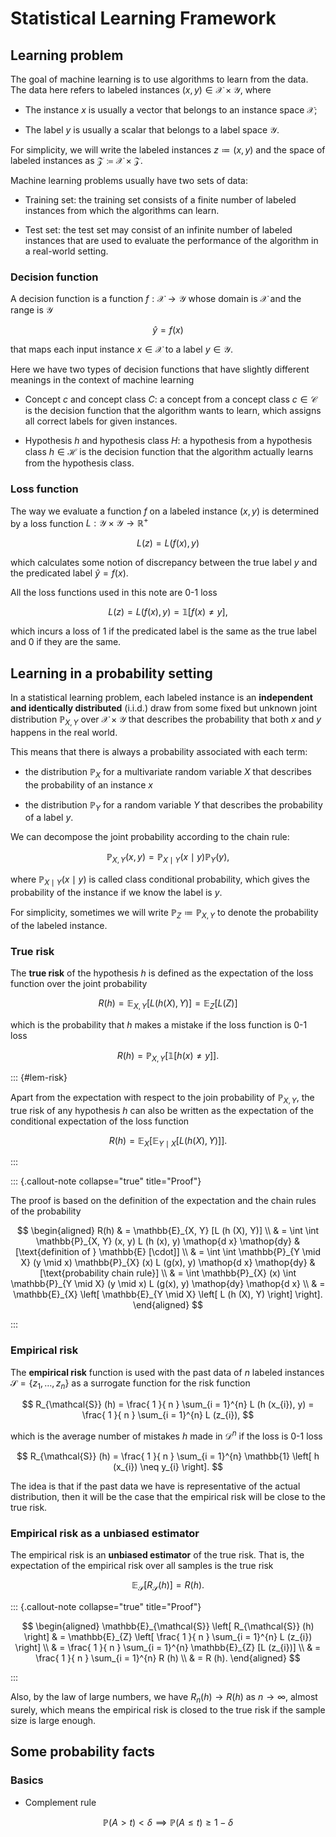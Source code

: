 # Statistical Learning Framework

## Learning problem

The goal of machine learning is to use algorithms to learn from the data.
The data here refers to labeled instances $(x, y) \in \mathcal{X} \times \mathcal{Y}$, 
where

- The instance $x$ is usually a vector that belongs to an instance space $\mathcal{X}$;

- The label $y$ is usually a scalar that belongs to a label space $\mathcal{Y}$. 

For simplicity, we will write the labeled instances $z \coloneqq (x, y)$ and the space of labeled instances as $\mathcal{Z} \coloneqq \mathcal{X} \times \mathcal{Z}$.

Machine learning problems usually have two sets of data:

- Training set: the training set consists of a finite number of labeled instances from which the algorithms can learn. 

- Test set: the test set may consist of an infinite number of labeled instances that are used to evaluate the performance of the algorithm in a real-world setting. 

### Decision function

A decision function is a function $f: \mathcal{X} \to \mathcal{Y}$ whose domain is $\mathcal{X}$ and the range is $\mathcal{Y}$ 

$$
\hat{y} = f (x)
$$

that maps each input instance $x \in \mathcal{X}$ to a label $y \in \mathcal{Y}$. 

Here we have two types of decision functions that have slightly different meanings in the context of machine learning

- Concept $c$ and concept class $C$: a concept from a concept class $c \in \mathcal{C}$ is the decision function that the algorithm wants to learn, which assigns all correct labels for given instances.

- Hypothesis $h$ and hypothesis class $H$: a hypothesis from a hypothesis class $h \in \mathcal{H}$ is the decision function that the algorithm actually learns from the hypothesis class. 

### Loss function

The way we evaluate a function $f$ on a labeled instance $(x, y)$ is determined by a loss function $L: \mathcal{Y} \times \mathcal{Y} \to \mathbb{R}^{+}$ 

$$
L (z) = L (f (x), y)
$$

which calculates some notion of discrepancy between the true label $y$ and the predicated label $\hat{y} = f (x)$. 

All the loss functions used in this note are 0-1 loss 

$$
L (z) = L (f (x), y) = \mathbb{1} \left[
    f (x) \neq y
\right],
$$

which incurs a loss of 1 if the predicated label is the same as the true label and 0 if they are the same.

## Learning in a probability setting

In a statistical learning problem, 
each labeled instance is an **independent and identically distributed** (i.i.d.) draw from some fixed but unknown joint distribution $\mathbb{P}_{X, Y}$ over $\mathcal{X} \times \mathcal{Y}$ that describes the probability that both $x$ and $y$ happens in the real world.

This means that there is always a probability associated with each term:

- the distribution $\mathbb{P}_{X}$ for a multivariate random variable $X$ that describes the probability of an instance $x$

- the distribution $\mathbb{P}_{Y}$ for a random variable $Y$ that describes the probability of a label $y$.

We can decompose the joint probability according to the chain rule:

$$ 
\mathbb{P}_{X, Y}(x, y) = \mathbb{P}_{X \mid Y}(x \mid y) \mathbb{P}_{Y}(y), 
$$

where $\mathbb{P}_{X \mid Y}(x \mid y)$ is called class conditional probability, which gives the probability of the instance if we know the label is $y$.

For simplicity, sometimes we will write $\mathbb{P}_{Z} \coloneqq \mathbb{P}_{X, Y}$ to denote the probability of the labeled instance. 

### True risk

The **true risk** of the hypothesis $h$ is defined as the expectation of the loss function over the joint probability

$$
R (h) =  \mathbb{E}_{X, Y} [L (h (X), Y)] = \mathbb{E}_{Z} [L (Z)] 
$$

which is the probability that $h$ makes a mistake if the loss function is 0-1 loss

$$
R (h) = \mathbb{P}_{X, Y} \left[
    \mathbb{1} \left[
        h (x) \neq y
    \right]
\right].
$$


::: {#lem-risk}

Apart from the expectation with respect to the join probability of $\mathbb{P}_{X, Y}$, 
the true risk of any hypothesis $h$ can also be written as the expectation of the conditional expectation of the loss function

$$
R(h) = \mathbb{E}_{X} \left[
    \mathbb{E}_{Y \mid X} \left[
        L (h (X), Y)
    \right]
\right].
$$

:::

::: {.callout-note collapse="true" title="Proof"}

The proof is based on the definition of the expectation and the chain rules of the probability 

$$
\begin{aligned}
R(h) 
& = \mathbb{E}_{X, Y} [L (h (X), Y)]
\\
& = \int \int \mathbb{P}_{X, Y} (x, y) L (h (x), y) \mathop{d x} \mathop{dy}
& [\text{definition of } \mathbb{E} [\cdot]]
\\
& = \int \int \mathbb{P}_{Y \mid X} (y \mid x) \mathbb{P}_{X} (x) L (g(x), y) \mathop{d x} \mathop{dy}
& [\text{probability chain rule}]
\\
& = \int \mathbb{P}_{X} (x) \int \mathbb{P}_{Y \mid X} (y \mid x) L (g(x), y) \mathop{dy} \mathop{d x}
\\
& = \mathbb{E}_{X} \left[
    \mathbb{E}_{Y \mid X} \left[
        L (h (X), Y)
    \right]
\right].
\end{aligned}
$$

:::

### Empirical risk

The **empirical risk** function is used with the past data of $n$ labeled instances $\mathcal{S} = \{ z_{1}, \dots, z_{n} \}$ as a surrogate function for the risk function

$$
R_{\mathcal{S}} (h) = \frac{ 1 }{ n } \sum_{i = 1}^{n} L (h (x_{i}), y) = \frac{ 1 }{ n } \sum_{i = 1}^{n} L (z_{i}),
$$

which is the average number of mistakes $h$ made in $\mathcal{D}^{n}$ if the loss is 0-1 loss

$$
R_{\mathcal{S}} (h) = \frac{ 1 }{ n } \sum_{i = 1}^{n} \mathbb{1} \left[
    h (x_{i}) \neq y_{i}
\right].
$$

The idea is that if the past data we have is representative of the actual distribution, 
then it will be the case that the empirical risk will be close to the true risk.

### Empirical risk as a unbiased estimator

The empirical risk is an **unbiased estimator** of the true risk. 
That is, the expectation of the empirical risk over all samples is the true risk

$$
\mathbb{E}_{\mathcal{S}} \left[
    R_{\mathcal{S}} (h)
\right] = R (h).
$$

::: {.callout-note collapse="true" title="Proof"}

$$
\begin{aligned}
\mathbb{E}_{\mathcal{S}} \left[
    R_{\mathcal{S}} (h)
\right] 
& = \mathbb{E}_{Z} \left[
    \frac{ 1 }{ n } \sum_{i = 1}^{n} L (z_{i})
\right]
\\
& = \frac{ 1 }{ n } \sum_{i = 1}^{n} \mathbb{E}_{Z} [L (z_{i})]
\\
& = \frac{ 1 }{ n } \sum_{i = 1}^{n} R (h)
\\
& = R (h).
\end{aligned}
$$

:::

Also, by the law of large numbers, we have $R_{n} (h) \to R(h)$ as $n \to \infty$, almost surely, 
which means the empirical risk is closed to the true risk if the sample size is large enough.

## Some probability facts

### Basics

- Complement rule

$$
\mathbb{P} (A > t) < \delta \implies \mathbb{P} (A \leq t) \geq 1 - \delta
$$